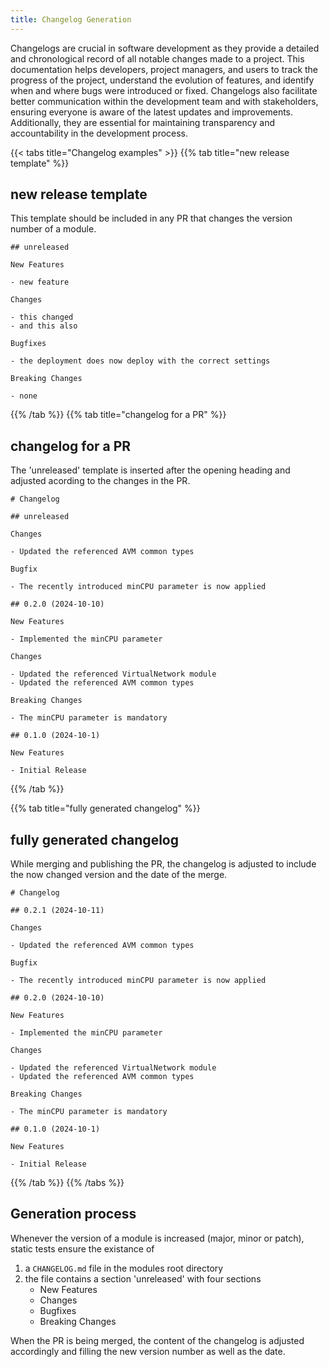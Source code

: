 ```yaml
---
title: Changelog Generation
---
```


Changelogs are crucial in software development as they provide a detailed and chronological record of all notable changes made to a project. This documentation helps developers, project managers, and users to track the progress of the project, understand the evolution of features, and identify when and where bugs were introduced or fixed. Changelogs also facilitate better communication within the development team and with stakeholders, ensuring everyone is aware of the latest updates and improvements. Additionally, they are essential for maintaining transparency and accountability in the development process.

{{< tabs title="Changelog examples" >}}
  {{% tab title="new release template" %}}

## new release template

This template should be included in any PR that changes the version number of a module.

```
## unreleased

New Features

- new feature

Changes

- this changed
- and this also

Bugfixes

- the deployment does now deploy with the correct settings

Breaking Changes

- none
```

  {{% /tab %}}
  {{% tab title="changelog for a PR" %}}

## changelog for a PR

The 'unreleased' template is inserted after the opening heading and adjusted acording to the changes in the PR.

```
# Changelog

## unreleased

Changes

- Updated the referenced AVM common types

Bugfix

- The recently introduced minCPU parameter is now applied

## 0.2.0 (2024-10-10)

New Features

- Implemented the minCPU parameter

Changes

- Updated the referenced VirtualNetwork module
- Updated the referenced AVM common types

Breaking Changes

- The minCPU parameter is mandatory

## 0.1.0 (2024-10-1)

New Features

- Initial Release

```

  {{% /tab %}}

  {{% tab title="fully generated changelog" %}}

## fully generated changelog

While merging and publishing the PR, the changelog is adjusted to include the now changed version and the date of the merge.

```
# Changelog

## 0.2.1 (2024-10-11)

Changes

- Updated the referenced AVM common types

Bugfix

- The recently introduced minCPU parameter is now applied

## 0.2.0 (2024-10-10)

New Features

- Implemented the minCPU parameter

Changes

- Updated the referenced VirtualNetwork module
- Updated the referenced AVM common types

Breaking Changes

- The minCPU parameter is mandatory

## 0.1.0 (2024-10-1)

New Features

- Initial Release

```

  {{% /tab %}}
{{% /tabs %}}

## Generation process

Whenever the version of a module is increased (major, minor or patch), static tests ensure the existance of

1. a `CHANGELOG.md` file in the modules root directory
2. the file contains a section 'unreleased' with four sections
    - New Features
    - Changes
    - Bugfixes
    - Breaking Changes

When the PR is being merged, the content of the changelog is adjusted accordingly and filling the new version number as well as the date.
